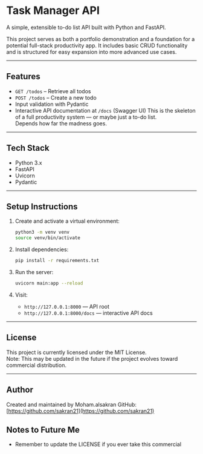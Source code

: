 # Task Manager API

A simple, extensible to-do list API built with Python and FastAPI.

This project serves as both a portfolio demonstration and a foundation for a potential full-stack productivity app. It includes basic CRUD functionality and is structured for easy expansion into more advanced use cases.

---

## Features

- `GET /todos` – Retrieve all todos  
- `POST /todos` – Create a new todo  
- Input validation with Pydantic  
- Interactive API documentation at `/docs` (Swagger UI)
This is the skeleton of a full productivity system — or maybe just a to-do list.  
Depends how far the madness goes.


---



## Tech Stack

- Python 3.x  
- FastAPI  
- Uvicorn  
- Pydantic  

---

## Setup Instructions

1. Create and activate a virtual environment:
   ```bash
   python3 -m venv venv
   source venv/bin/activate
   ```

2. Install dependencies:
   ```bash
   pip install -r requirements.txt
   ```

3. Run the server:
   ```bash
   uvicorn main:app --reload
   ```

4. Visit:
   - `http://127.0.0.1:8000` — API root  
   - `http://127.0.0.1:8000/docs` — interactive API docs

---

## License

This project is currently licensed under the MIT License.  
Note: This may be updated in the future if the project evolves toward commercial distribution.

---

## Author

Created and maintained by Moham.alsakran 
GitHub: [https://github.com/sakran21](https://github.com/sakran21)

##  Notes to Future Me

- Remember to update the LICENSE if you ever take this commercial  